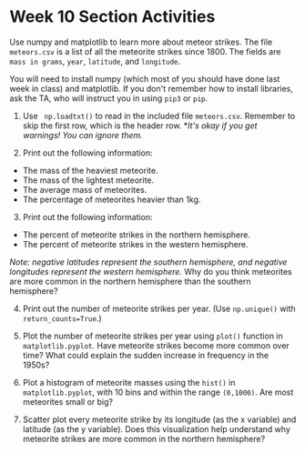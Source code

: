 # Week 10 Section Activities

Use numpy and matplotlib to learn more about meteor strikes. The file `meteors.csv` is a list of all the meteorite strikes since 1800. The fields are `mass in grams`, `year`, `latitude`, and `longitude`.

You will need to install numpy (which most of you should have done last week in class) and matplotlib. If you don't remember how to install libraries, ask the TA, who will instruct you in using `pip3` or `pip`.

1. Use ` np.loadtxt()` to read in the included file `meteors.csv`. Remember to skip the first row, which is the header row. **It's okay if you get warnings! You can ignore them.*

2. Print out the following information:

* The mass of the heaviest meteorite.
* The mass of the lightest meteorite.
* The average mass of meteorites.
* The percentage of meteorites heavier than 1kg.

3. Print out the following information:

* The percent of meteorite strikes in the northern hemisphere.
* The percent of meteorite strikes in the western hemisphere.

*Note: negative latitudes represent the southern hemisphere, and negative longitudes represent the western hemisphere.* Why do you think meteorites are more common in the northern hemisphere than the southern hemisphere?

4. Print out the number of meteorite strikes per year. (Use `np.unique()` with `return_counts=True`.) 

5. Plot the number of meteorite strikes per year using `plot()` function in `matplotlib.pyplot`. Have meteorite strikes become more common over time? What could explain the sudden increase in frequency in the 1950s?

6. Plot a histogram of meteorite masses using the `hist()` in `matplotlib.pyplot`, with 10 bins and within the range `(0,1000)`. Are most meteorites small or big?

7. Scatter plot every meteorite strike by its longitude (as the x variable) and latitude (as the y variable). Does this visualization help understand why meteorite strikes are more common in the northern hemisphere?



